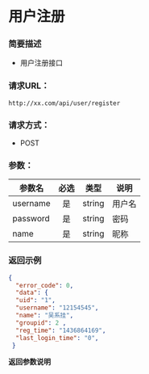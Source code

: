 # 用户注册
### 简要描述

 * 用户注册接口
 
 ### 请求URL：
 
 `http://xx.com/api/user/register`

### 请求方式：

* POST

### 参数：

| 参数名  | 必选 | 类型 | 说明|
|--|:--:|--|--|
| username | 是  | string |  用户名
| password | 是  | string |  密码
| name | 是  | string |  昵称

 ### 返回示例

```json
{  
  "error_code": 0,  
  "data": {  
  "uid": "1",  
  "username": "12154545",  
  "name": "吴系挂",  
  "groupid": 2 ,  
  "reg_time": "1436864169",  
  "last_login_time": "0",  
 }
```
**返回参数说明**

<!--stackedit_data:
eyJoaXN0b3J5IjpbNzQ0MzcwMDU4LC0yMzUwMzM4NzhdfQ==
-->